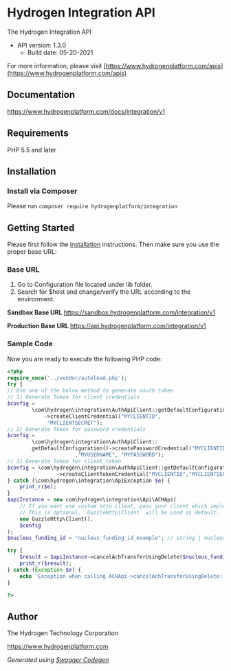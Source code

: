 # Hydrogen Integration API
The Hydrogen Integration API
- API version: 1.3.0
  - Build date: 05-20-2021

For more information, please visit [https://www.hydrogenplatform.com/apis](https://www.hydrogenplatform.com/apis)

## Documentation

https://www.hydrogenplatform.com/docs/integration/v1

## Requirements

PHP 5.5 and later

## Installation

### Install via Composer

Please run `composer require hydrogenplatform/integration`


## Getting Started

Please first follow the [installation](#installation) instructions. Then make sure you use the proper base URL:

### Base URL

1. Go to Configuration file located under lib folder.
2. Search for $host and change/verify the URL according to the environment.  

**Sandbox Base URL**
https://sandbox.hydrogenplatform.com/integration/v1

**Production Base URL**
https://api.hydrogenplatform.com/integration/v1

### Sample Code
Now you are ready to execute the following PHP code:

```php
<?php
require_once('../vendor/autoload.php');
try {
// Use one of the below method to generate oauth token
// 1) Generate Token for client credentials
$config =
        \com\hydrogen\integration\AuthApiClient::getDefaultConfiguration()
            ->createClientCredential("MYCLIENTID",
             "MYCLIENTSECRET");
// 2) Generate Token for password credentials
$config =
        \com\hydrogen\integration\AuthApiClient::
        getDefaultConfiguration()->createPasswordCredential("MYCLIENTID","MYCLIENTSECRET"
                      ,"MYUSERNAME", "MYPASSWORD");
// 3) Generate Token for client_token
$config = \com\hydrogen\integration\AuthApiClient::getDefaultConfiguration()
                ->createClientTokenCredential("MYCLIENTID","MYCLIENTSECRET", "CLIENT_TOKEN");
} catch (\com\hydrogen\integration\ApiException $e) {
    print_r($e);
}
$apiInstance = new com\hydrogen\integration\Api\ACHApi(
    // If you want use custom http client, pass your client which implements `GuzzleHttp\ClientInterface`.
    // This is optional, `GuzzleHttp\Client` will be used as default.
    new GuzzleHttp\Client(),
    $config
);
$nucleus_funding_id = "nucleus_funding_id_example"; // string | nucleus_funding_id

try {
    $result = $apiInstance->cancelAchTransferUsingDelete($nucleus_funding_id);
    print_r($result);
} catch (Exception $e) {
    echo 'Exception when calling ACHApi->cancelAchTransferUsingDelete: ', $e->getMessage(), PHP_EOL;
}

?>
```

## Author
The Hydrogen Technology Corporation

https://www.hydrogenplatform.com

*Generated using [Swagger Codegen](https://github.com/swagger-api/swagger-codegen)*